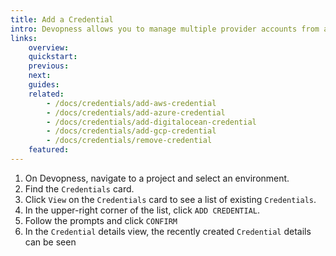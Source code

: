 ```yaml
---
title: Add a Credential
intro: Devopness allows you to manage multiple provider accounts from a single platform. Add Cloud Provider and Source Provider credentials to your environment to allow you and your team to provision, manage cloud infrastructure resources and deploy your applications with increased productivity.
links:
    overview:
    quickstart:
    previous:
    next:
    guides:
    related:
        - /docs/credentials/add-aws-credential
        - /docs/credentials/add-azure-credential
        - /docs/credentials/add-digitalocean-credential
        - /docs/credentials/add-gcp-credential
        - /docs/credentials/remove-credential
    featured:
---
```


1. On Devopness, navigate to a project and select an environment.
1. Find the `Credentials` card.
1. Click `View` on the `Credentials` card to see a list of existing `Credentials`.
1. In the upper-right corner of the list, click `ADD CREDENTIAL`.
1. Follow the prompts and click `CONFIRM`
1. In the `Credential` details view, the recently created `Credential` details can be seen
